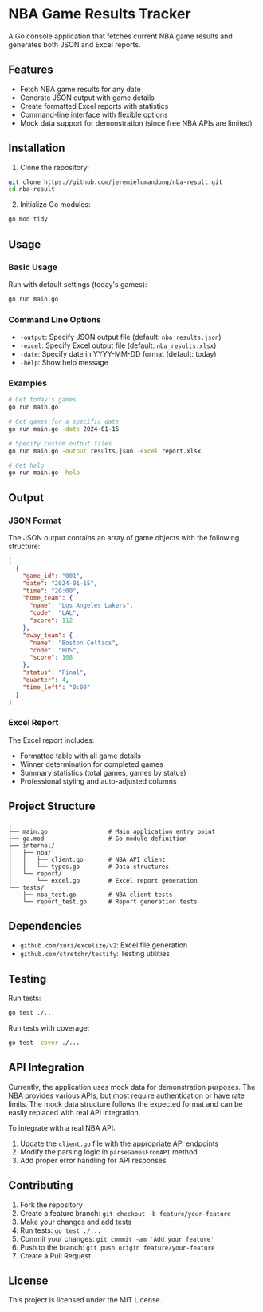 # NBA Game Results Tracker

A Go console application that fetches current NBA game results and generates both JSON and Excel reports.

## Features

- Fetch NBA game results for any date
- Generate JSON output with game details
- Create formatted Excel reports with statistics
- Command-line interface with flexible options
- Mock data support for demonstration (since free NBA APIs are limited)

## Installation

1. Clone the repository:
```bash
git clone https://github.com/jeremielumandong/nba-result.git
cd nba-result
```

2. Initialize Go modules:
```bash
go mod tidy
```

## Usage

### Basic Usage

Run with default settings (today's games):
```bash
go run main.go
```

### Command Line Options

- `-output`: Specify JSON output file (default: `nba_results.json`)
- `-excel`: Specify Excel output file (default: `nba_results.xlsx`)
- `-date`: Specify date in YYYY-MM-DD format (default: today)
- `-help`: Show help message

### Examples

```bash
# Get today's games
go run main.go

# Get games for a specific date
go run main.go -date 2024-01-15

# Specify custom output files
go run main.go -output results.json -excel report.xlsx

# Get help
go run main.go -help
```

## Output

### JSON Format
The JSON output contains an array of game objects with the following structure:
```json
[
  {
    "game_id": "001",
    "date": "2024-01-15",
    "time": "20:00",
    "home_team": {
      "name": "Los Angeles Lakers",
      "code": "LAL",
      "score": 112
    },
    "away_team": {
      "name": "Boston Celtics",
      "code": "BOS",
      "score": 108
    },
    "status": "Final",
    "quarter": 4,
    "time_left": "0:00"
  }
]
```

### Excel Report
The Excel report includes:
- Formatted table with all game details
- Winner determination for completed games
- Summary statistics (total games, games by status)
- Professional styling and auto-adjusted columns

## Project Structure

```
.
├── main.go                 # Main application entry point
├── go.mod                  # Go module definition
├── internal/
│   ├── nba/
│   │   ├── client.go       # NBA API client
│   │   └── types.go        # Data structures
│   └── report/
│       └── excel.go        # Excel report generation
└── tests/
    ├── nba_test.go         # NBA client tests
    └── report_test.go      # Report generation tests
```

## Dependencies

- `github.com/xuri/excelize/v2`: Excel file generation
- `github.com/stretchr/testify`: Testing utilities

## Testing

Run tests:
```bash
go test ./...
```

Run tests with coverage:
```bash
go test -cover ./...
```

## API Integration

Currently, the application uses mock data for demonstration purposes. The NBA provides various APIs, but most require authentication or have rate limits. The mock data structure follows the expected format and can be easily replaced with real API integration.

To integrate with a real NBA API:
1. Update the `client.go` file with the appropriate API endpoints
2. Modify the parsing logic in `parseGamesFromAPI` method
3. Add proper error handling for API responses

## Contributing

1. Fork the repository
2. Create a feature branch: `git checkout -b feature/your-feature`
3. Make your changes and add tests
4. Run tests: `go test ./...`
5. Commit your changes: `git commit -am 'Add your feature'`
6. Push to the branch: `git push origin feature/your-feature`
7. Create a Pull Request

## License

This project is licensed under the MIT License.
